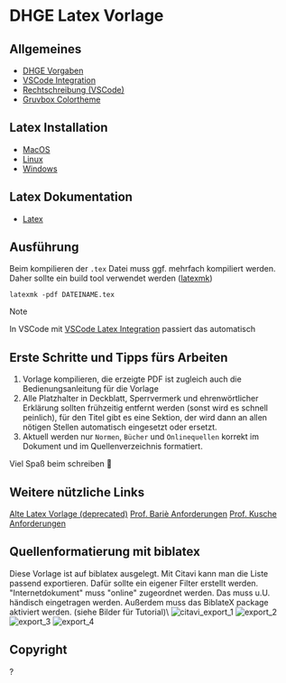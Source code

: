 # DHGE Latex Vorlage

## Allgemeines

- [DHGE Vorgaben](https://www.dhge.de/DHGE/dam/jcr:6e5d8217-0965-42fe-8982-c7515c12f0b9/Hinweise_und_Empfehlungen_schr_Arb_Technik_Gera_2023.pdf)
- [VSCode Integration](https://marketplace.visualstudio.com/items?itemName=James-Yu.latex-workshop)
- [Rechtschreibung (VSCode)](https://marketplace.visualstudio.com/items?itemName=ltex-plus.vscode-ltex-plus)
- [Gruvbox Colortheme](https://marketplace.visualstudio.com/items?itemName=jdinhlife.gruvbox)

## Latex Installation

* [MacOS](https://www.tug.org/mactex/)
* [Linux](https://wiki.debian.org/Latex)
* [Windows](https://miktex.org/)

## Latex Dokumentation

* [Latex](https://www.latex-project.org/help/documentation/)


## Ausführung

Beim kompilieren der `.tex` Datei muss ggf. mehrfach kompiliert werden.
Daher sollte ein build tool verwendet werden ([latexmk](https://ctan.org/pkg/latexmk/))

```
latexmk -pdf DATEINAME.tex
```
> [!NOTE]
> In VSCode mit [VSCode Latex Integration](https://marketplace.visualstudio.com/items?itemName=James-Yu.latex-workshop) passiert das automatisch

## Erste Schritte und Tipps fürs Arbeiten

1. Vorlage kompilieren, die erzeigte PDF ist zugleich auch die Bedienungsanleitung für die Vorlage
2. Alle Platzhalter in Deckblatt, Sperrvermerk und ehrenwörtlicher Erklärung sollten frühzeitig entfernt werden (sonst wird es schnell peinlich), für den Titel gibt es eine Sektion, der wird dann an allen nötigen Stellen automatisch eingesetzt oder ersetzt.
3. Aktuell werden nur `Normen`, `Bücher` und `Onlinequellen` korrekt im Dokument und im Quellenverzeichnis formatiert.

Viel Spaß beim schreiben 🚀

## Weitere nützliche Links

[Alte Latex Vorlage (deprecated)](https://github.com/RvNovae/dhge-latex/issues)
[Prof. Bariè Anforderungen](https://github.com/DanielBarie/HinweiseAnfertigungArbeiten)
[Prof. Kusche Anforderungen](https://www.computerix.info/)

## Quellenformatierung mit biblatex

Diese Vorlage ist auf biblatex ausgelegt. 
Mit Citavi kann man die Liste passend exportieren. 
Dafür sollte ein eigener Filter erstellt werden.
"Internetdokument" muss "online" zugeordnet werden. Das muss u.U. händisch eingetragen werden.
Außerdem muss das BiblateX package aktiviert werden.
(siehe Bilder für Tutorial)\\
![citavi_export_1](https://github.com/user-attachments/assets/4f6653e8-03a0-4bc9-a929-ad17dcc1363d)
![export_2](https://github.com/user-attachments/assets/03fccbd5-e1e0-432e-8f07-464d60f9fbfc)
![export_3](https://github.com/user-attachments/assets/85b778fe-6535-40b5-9202-b5daadd976b7)
![export_4](https://github.com/user-attachments/assets/a87fca92-0959-4fc1-a0f0-a48cfe256f6b)

## Copyright

?
